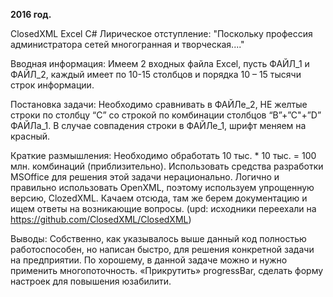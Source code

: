 <b>2016 год.</b>

ClosedXML Excel C#
Лирическое отступление:
"Поскольку профессия администратора сетей многогранная и творческая...."

Вводная информация:
Имеем 2 входных файла Excel, пусть ФАЙЛ_1 и ФАЙЛ_2, каждый имеет по 10-15 столбцов и порядка 10 – 15 тысячи строк информации.

Постановка задачи:
Необходимо сравнивать в ФАЙЛе_2, НЕ желтые строки по столбцу “С” со строкой по комбинации столбцов “B”+”C"+”D” ФАЙЛа_1. В случае совпадения строки в ФАЙЛе_1, шрифт меняем на красный.

Краткие размышления:
Необходимо обработать 10 тыс. * 10 тыс. = 100 млн. комбинаций (приблизительно).
Использовать средства разработки MSOffice для решения этой задачи нерационально.
Логично и правильно использовать OpenXML, поэтому используем упрощенную версию, ClozedXML. 
Качаем отсюда, там же берем документацию и ищем ответы на возникающие вопросы. (upd: исходники переехали на https://github.com/ClosedXML/ClosedXML)

Выводы:
Собственно, как указывалось выше данный код полностью работоспособен, но написан быстро, для решения конкретной задачи на предприятии.
По хорошему, в данной задаче можно и нужно применить многопоточность. «Прикрутить» progressBar, сделать форму настроек для повышения юзабилити.
